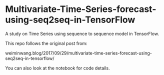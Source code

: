 # Multivariate-Time-Series-forecast-using-seq2seq-in-TensorFlow

A study on Time Series using sequence to sequence model in TensorFlow. 

This repo follows the original post from: 

weiminwang.blog/2017/09/29/multivariate-time-series-forecast-using-seq2seq-in-tensorflow/

You can also look at the notebook for code details. 
